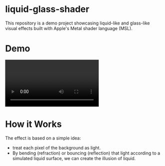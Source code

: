 # liquid-glass-shader

This repository is a demo project showcasing liquid-like and glass-like visual effects built with Apple's Metal shader language (MSL).

# Demo

![Liquid Glass Demo](./docs/demo.mov)

# How it Works

The effect is based on a simple idea: 
- treat each pixel of the background as light.
- By bending (refraction) or bouncing (reflection) that light according to a simulated liquid surface, we can create the illusion of liquid.
